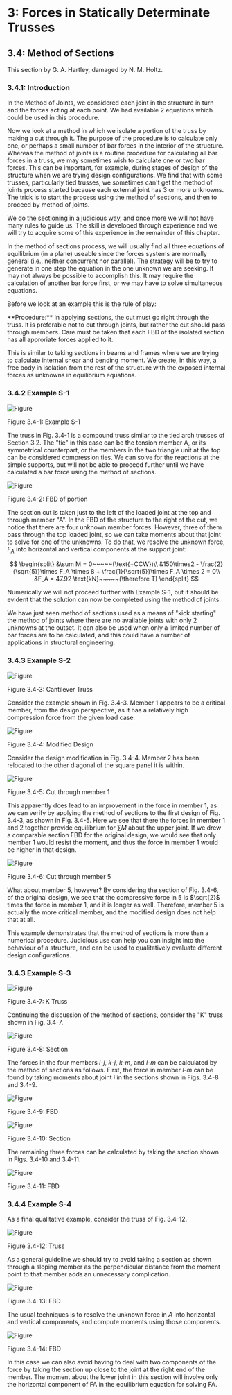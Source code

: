 # 3: Forces in Statically Determinate Trusses

## 3.4: Method of Sections

<div class="admonition note">
   This section by G. A. Hartley, damaged by N. M. Holtz.
</div>

### 3.4.1: Introduction

In the Method of Joints, we considered each joint in the structure in
turn and the forces acting at each point. We had available 2 equations
which could be used in this procedure.

Now we look at a method in which we isolate a portion of the truss by
making a cut through it. The purpose of the procedure is to calculate
only one, or perhaps a small number of bar forces in the interior of
the structure. Whereas the method of joints is a routine procedure for
calculating all bar forces in a truss, we may sometimes wish to
calculate one or two bar forces. This can be important, for example,
during stages of design of the structure when we are trying design
configurations. We find that with some trusses, particularly tied
trusses, we sometimes can't get the method of joints process started
because each external joint has 3 or more unknowns. The trick is to
start the process using the method of sections, and then to proceed by
method of joints.

We do the sectioning in a judicious way, and once more we will not
have many rules to guide us. The skill is developed through experience
and we will try to acquire some of this experience in the remainder of
this chapter.

In the method of sections process, we will usually find all three
equations of equilibrium (in a plane) useable since the forces systems
are normally general (i.e., neither concurrent nor parallel). The
strategy will be to try to generate in one step the equation in the
one unknown we are seeking. It may not always be possible to
accomplish this. It may require the calculation of another bar force
first, or we may have to solve simultaneous equations.

Before we look at an example this is the rule of play:

<div class="admonition note">
   **Procedure:** In applying sections, the cut must go right through
   the truss. It is preferable not to cut through joints, but rather
   the cut should pass through members. Care must be taken that each
   FBD of the isolated section has all approriate forces applied to
   it.
</div>

This is similar to taking sections in beams and frames where we are
trying to calculate internal shear and bending moment. We create, in
this way, a free body in isolation from the rest of the structure with
the exposed internal forces as unknowns in equilibrium equations.

### 3.4.2 Example S-1

![Figure](../../images/sdtrusses/equilibrium/sections/section-1-truss.svg)

Figure 3.4-1: Example S-1

The truss in Fig. 3.4-1 is a compound truss similar to the tied arch
trusses of Section 3.2. The "tie" in this case can be the tension
member A, or its symmetrical counterpart, or the members in the two
triangle unit at the top can be considered compression ties. We can
solve for the reactions at the simple supports, but will not be able
to proceed further until we have calculated a bar force using the
method of sections.


![Figure](../../images/sdtrusses/equilibrium/sections/section-1-fbd1.svg)

Figure 3.4-2: FBD of portion


The section cut is taken just to the left of the loaded joint at the
top and through member "A". In the FBD of the structure to the right
of the cut, we notice that there are four unknown member forces.
However, three of them pass through the top loaded joint, so we can
take moments about that joint to solve for one of the unknowns.  To do
that, we resolve the unknown force, $F_A$ into horizontal and vertical
components at the support joint:

$$
   \begin{split}
   &\sum M = 0~~~~~(\text{+CCW})\\
   &150\times2 - \frac{2}{\sqrt{5}}\times F_A \times 8 + \frac{1}{\sqrt{5}}\times F_A \times 2 = 0\\
   &F_A = 47.92 \text{kN}~~~~~(\therefore T)
   \end{split}
$$

Numerically we will not proceed further with Example S-1, but it
should be evident that the solution can now be completed using the
method of joints.

We have just seen method of sections used as a means of "kick
starting" the method of joints where there are no available joints
with only 2 unknowns at the outset. It can also be used when only a
limited number of bar forces are to be calculated, and this could have
a number of applications in structural engineering.

### 3.4.3 Example S-2

![Figure](../../images/sdtrusses/equilibrium/sections/cantilever-1.svg)

Figure 3.4-3: Cantilever Truss

Consider the example shown in Fig. 3.4-3.  Member 1 appears to be a
critical member, from the design perspective, as it has a relatively
high compression force from the given load case.


![Figure](../../images/sdtrusses/equilibrium/sections/cantilever-2.svg)

Figure 3.4-4: Modified Design

Consider the design modification in Fig. 3.4-4.  Member 2 has been
relocated to the other diagonal of the square panel it is within.


![Figure](../../images/sdtrusses/equilibrium/sections/cantilever-1-section1.svg)

Figure 3.4-5: Cut through member 1

This apparently does lead to an improvement in the force in member 1,
as we can verify by applying the method of sections to the first
design of Fig. 3.4-3, as shown in Fig. 3.4-5.  Here we see that there
the forces in member 1 and 2 together provide equilibrium for $\sum M$
about the upper joint.  If we drew a comparable section FBD for the
original design, we would see that only member 1 would resist the
moment, and thus the force in member 1 would be higher in that design.


![Figure](../../images/sdtrusses/equilibrium/sections/cantilever-1-section2.svg)

Figure 3.4-6: Cut through member 5

What about member 5, however?  By considering the section of
Fig. 3.4-6, of the original design, we see that the compressive force
in 5 is $\sqrt{2}$ times the force in member 1, and it is longer as
well.  Therefore, member 5 is actually the more critical member, and
the modified design does not help that at all.

This example demonstrates that the method of sections is more than a
numerical procedure.  Judicious use can help you can insight into the
behaviour of a structure, and can be used to qualitatively evaluate
different design configurations.


### 3.4.3 Example S-3

![Figure](../../images/sdtrusses/equilibrium/sections/S-3-1.svg)

Figure 3.4-7: K Truss

Continuing the discussion of the method of sections, consider the "K"
truss shown in Fig. 3.4-7.


![Figure](../../images/sdtrusses/equilibrium/sections/S-3-2.svg)

Figure 3.4-8: Section

The forces in the four members _i-j_, _k-j_, _k-m_, and _l-m_ can be
calculated by the method of sections as follows.  First, the force in
member _l-m_ can be found by taking moments about joint _i_ in the
sections shown in Figs. 3.4-8 and 3.4-9.


![Figure](../../images/sdtrusses/equilibrium/sections/S-3-3.svg)

Figure 3.4-9: FBD


![Figure](../../images/sdtrusses/equilibrium/sections/S-3-4.svg)

Figure 3.4-10: Section

The remaining three forces can be calculated by taking the section
shown in Figs. 3.4-10 and 3.4-11.


![Figure](../../images/sdtrusses/equilibrium/sections/S-3-5.svg)

Figure 3.4-11: FBD


### 3.4.4 Example S-4

As a final qualitative example, consider the truss of Fig. 3.4-12.

![Figure](../../images/sdtrusses/equilibrium/sections/S-4-1.svg)

Figure 3.4-12: Truss

As a general guideline we should try to avoid taking a section as
shown through a sloping member as the perpendicular distance from the
moment point to that member adds an unnecessary complication.


![Figure](../../images/sdtrusses/equilibrium/sections/S-4-2.svg)

Figure 3.4-13: FBD

The usual techniques is to resolve the unknown force in _A_ into
horizontal and vertical components, and compute moments using those
components.


![Figure](../../images/sdtrusses/equilibrium/sections/S-4-3.svg)

Figure 3.4-14: FBD

In this case we can also avoid having to deal with two components of
the force by taking the section up close to the joint at the right end
of the member. The moment about the lower joint in this section will
involve only the horizontal component of FA in the equilibrium
equation for solving FA.
